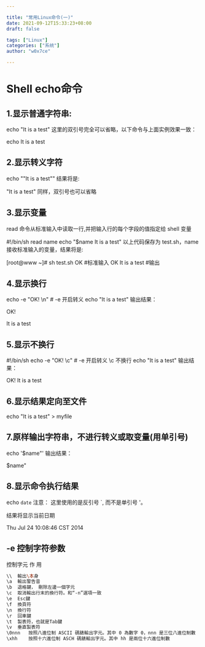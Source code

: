 ```yaml
---

title: "常用Linux命令(一)"
date: 2021-09-12T15:33:23+08:00
draft: false

tags: ["Linux"]
categories: ["系统"]
author: "w0x7ce"

---
```


# Shell echo命令

## 1.显示普通字符串:
echo "It is a test"
这里的双引号完全可以省略，以下命令与上面实例效果一致：

echo It is a test
## 2.显示转义字符
echo "\"It is a test\""
结果将是:

"It is a test"
同样，双引号也可以省略

## 3.显示变量
read 命令从标准输入中读取一行,并把输入行的每个字段的值指定给 shell 变量

#!/bin/sh
read name 
echo "$name It is a test"
以上代码保存为 test.sh，name 接收标准输入的变量，结果将是:

[root@www ~]# sh test.sh
OK                     #标准输入
OK It is a test        #输出
## 4.显示换行
echo -e "OK! \n" # -e 开启转义
echo "It is a test"
输出结果：

OK!

It is a test
## 5.显示不换行
#!/bin/sh
echo -e "OK! \c" # -e 开启转义 \c 不换行
echo "It is a test"
输出结果：

OK! It is a test
## 6.显示结果定向至文件
echo "It is a test" > myfile
## 7.原样输出字符串，不进行转义或取变量(用单引号)
echo '$name\"'
输出结果：

$name\"
## 8.显示命令执行结果
echo `date`
注意： 这里使用的是反引号 `, 而不是单引号 '。

结果将显示当前日期

Thu Jul 24 10:08:46 CST 2014


## -e 控制字符参数

控制字元	作 用

```bash
\\	輸出\本身
\a	輸出警告音
\b	退格鍵， 刪除左邊一個字元
\c	取消輸出行末的換行符。和“-n”選項一致
\e	Esc鍵
\f	換頁符
\n	換行符
\r	回車鍵
\t	製表符，也就是Tab鍵
\v	垂直製表符
\0nnn	按照八進位制 ASCII 碼錶輸出字元。其中 0 為數字 0，nnn 是三位八進位制數
\xhh	按照十六進位制 ASCH 碼錶輸出字元。其中 hh 是兩位十六進位制數
```